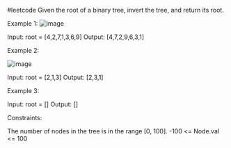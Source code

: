 #leetcode
Given the root of a binary tree, invert the tree, and return its root.

 

Example 1:
![image](https://user-images.githubusercontent.com/68731756/194722002-50369a85-dbb1-4697-b94c-a45529b3a623.png)


Input: root = [4,2,7,1,3,6,9]
Output: [4,7,2,9,6,3,1]

Example 2:

![image](https://user-images.githubusercontent.com/68731756/194722017-1d5464fe-4896-4bbb-8ffc-828380da8b80.png)

Input: root = [2,1,3]
Output: [2,3,1]

Example 3:

Input: root = []
Output: []
 

Constraints:

The number of nodes in the tree is in the range [0, 100].
-100 <= Node.val <= 100
